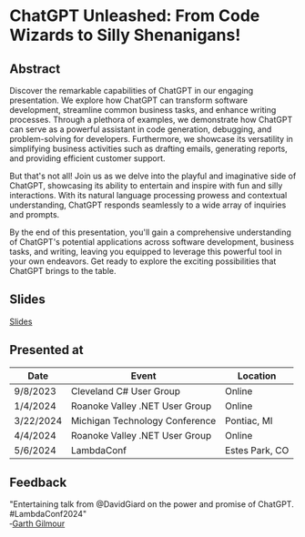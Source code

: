 # ChatGPT Unleashed: From Code Wizards to Silly Shenanigans!

## Abstract

Discover the remarkable capabilities of ChatGPT in our engaging presentation. We explore how ChatGPT can transform software development, streamline common business tasks, and enhance writing processes. Through a plethora of examples, we demonstrate how ChatGPT can serve as a powerful assistant in code generation, debugging, and problem-solving for developers. Furthermore, we showcase its versatility in simplifying business activities such as drafting emails, generating reports, and providing efficient customer support.

But that's not all! Join us as we delve into the playful and imaginative side of ChatGPT, showcasing its ability to entertain and inspire with fun and silly interactions. With its natural language processing prowess and contextual understanding, ChatGPT responds seamlessly to a wide array of inquiries and prompts.

By the end of this presentation, you'll gain a comprehensive understanding of ChatGPT's potential applications across software development, business tasks, and writing, leaving you equipped to leverage this powerful tool in your own endeavors. Get ready to explore the exciting possibilities that ChatGPT brings to the table.

## Slides

[Slides](https://1drv.ms/p/s!AsEkrMBA7Ehw1a9qRQGpC3he12XNeA?e=PUnBy0)

## Presented at

| Date      | Event                          | Location       |
| --------- | ------------------------------ | -------------- |
| 9/8/2023  | Cleveland C# User Group        | Online         |
| 1/4/2024  | Roanoke Valley .NET User Group | Online         |
| 3/22/2024 | Michigan Technology Conference | Pontiac, MI    |
| 4/4/2024  | Roanoke Valley .NET User Group | Online         |
| 5/6/2024  | LambdaConf                     | Estes Park, CO |

## Feedback

"Entertaining talk from @DavidGiard on the power and promise of ChatGPT. #LambdaConf2024"\
&dash;[Garth Gilmour](https://x.com/GarthGilmour/status/1787606448098132153)
